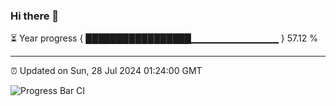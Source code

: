 ### Hi there 👋

⏳ Year progress { █████████████████▁▁▁▁▁▁▁▁▁▁▁▁▁ } 57.12 %

---

⏰ Updated on Sun, 28 Jul 2024 01:24:00 GMT

![Progress Bar CI](https://github.com/liununu/liununu/workflows/Progress%20Bar%20CI/badge.svg)
